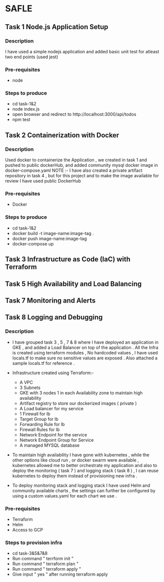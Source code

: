 # SAFLE
## Task 1  Node.js Application Setup
### Description
I have used a simple nodejs application and added basic unit test for atleast two end points (used jest)

### Pre-requisites
- node

### Steps to produce
- cd task-1&2
- node index.js
- open browser and redirect to http://localhost:3000/api/todos
- npm test

## Task 2 Containerization with Docker
### Description
Used docker to containerize the Application , we created in task 1 and pushed to public dockerHub, and added community mysql docker image in docker-compose.yaml
NOTE :- I have also created a private artifact repository in task 4 , but for this project and to make the image available for review I have used public DockerHub 

### Pre-requisites
- Docker

### Steps to produce
- cd task-1&2
- docker build -t image-name:image-tag .
- docker push image-name:image-tag
- docker-compose up

## Task 3 Infrastructure as Code (IaC) with Terraform
## Task 5 High Availability and Load Balancing
## Task 7 Monitoring and Alerts
## Task 8 Logging and Debugging
### Description
- I have grouped task 3 , 5 , 7 & 8 where I have deployed an application in GKE , and added a Load Balancer on top of the application . All the Infra is created using terraform modules , No hardcoded values , I have used locals.tf to make sure no sensitive values are exposed . Also attached a sample locals.tf for reference .
- Infrastructure created using Terraform:- 
    - A VPC
    - 3 Subnets
    - GKE with 3 nodes 1 in each Availability zone to maintain high availability
    - Artifact registry to store our dockerized images ( private )
    - A Load balancer for my service
    - 1 Firewall for lb
    - Target Group for lb
    - Forwarding Rule for lb
    - Firewall Rules for lb
    - Network Endpoint for the service
    - Network Endpoint Group for Service
    - A managed MYSQL database

- To maintain high availability I have gone with kubernetes , while the other options like cloud run , or docker swarm were available , kubernetes allowed me to better orchestrate my application and also to deploy the monitoring ( task 7 ) and logging stack ( task 8 ) , I can reuse kubernetes to deploy them instead of provisioning new infra .

- To deploy monitoring stack and logging stack I have used Helm and community available charts , the settings can further be configured by using a custom values.yaml for each chart we use . 

### Pre-requisites
- Terraform 
- Helm
- Access to GCP

### Steps to provision infra
- cd task-3&5&7&8
- Run command " terrform init " 
- Run command " terraform plan "
- Run command " terraform apply "
- Give input " yes " after running  terraform apply
